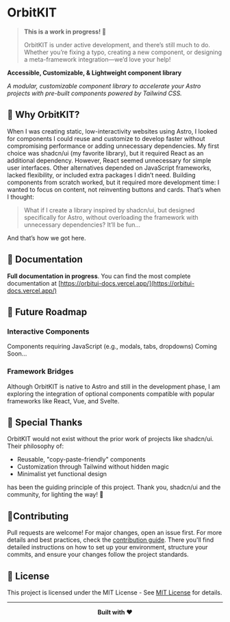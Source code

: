 # OrbitKIT

> **This is a work in progress! 🚧**
>
> OrbitKIT is under active development, and there’s still much to do. Whether you’re fixing a typo, creating a new component, or designing a meta-framework integration—we’d love your help!

**Accessible, Customizable, & Lightweight component library**

_A modular, customizable component library to accelerate your Astro projects with pre-built components powered by Tailwind CSS._

## 🤔 Why OrbitKIT?

When I was creating static, low-interactivity websites using Astro, I looked for components I could reuse and customize to develop faster without compromising performance or adding unnecessary dependencies. My first choice was shadcn/ui (my favorite library), but it required React as an additional dependency. However, React seemed unnecessary for simple user interfaces. Other alternatives depended on JavaScript frameworks, lacked flexibility, or included extra packages I didn’t need. Building components from scratch worked, but it required more development time: I wanted to focus on content, not reinventing buttons and cards. That’s when I thought:

> What if I create a library inspired by shadcn/ui, but designed specifically for Astro, without overloading the framework with unnecessary dependencies? It’ll be fun...

And that’s how we got here.

## 📖 Documentation

**Full documentation in progress**. You can find the most complete documentation at [https://orbitui-docs.vercel.app/](https://orbitui-docs.vercel.app/)

## 🚀 Future Roadmap

### Interactive Components

Components requiring JavaScript (e.g., modals, tabs, dropdowns) Coming Soon...

### Framework Bridges

Although OrbitKIT is native to Astro and still in the development phase, I am exploring the integration of optional components compatible with popular frameworks like React, Vue, and Svelte.

## 🙌 Special Thanks

OrbitKIT would not exist without the prior work of projects like shadcn/ui. Their philosophy of:

- Reusable, "copy-paste-friendly" components
- Customization through Tailwind without hidden magic
- Minimalist yet functional design

has been the guiding principle of this project. Thank you, shadcn/ui and the community, for lighting the way! 🚀

## 🤝Contributing

Pull requests are welcome! For major changes, open an issue first. For more details and best practices, check the [contribution guide](./CONTRIBUTING.md). There you'll find detailed instructions on how to set up your environment, structure your commits, and ensure your changes follow the project standards.

## 📜 License

This project is licensed under the MIT License - See [MIT License](./LICENSE) for details.

---

<p align="center"><strong>Built with ❤️</strong></p>
